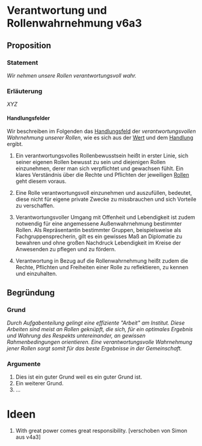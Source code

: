 ﻿<!---
   NAME - The NAME of this project is:
ethos

  FILE - The FILENAME of the current file is:
/v6a3.md

  CREATION - This project was CREATED on:
2017-01-28-16:15:00 UTC

  MODIFICATION - This project was last MODIFIED on:
2017-01-28-16:15:00 UTC

  VERSION - The current VERSION of this project is:
<git-commit-hash>-2017-01-28-16:15:00 UTC

  CREATOR(S) - This project was CREATED by:
Michael Czechowski, Martin Maga

  CONTACT - You can CONTACT the creator(s) or developer(s) of this project at:
E-Mail: mail@martinmaga.de

  COPYRIGHT - The COPYRIGHT holder of this project is:
COPYRIGHT (c) 2016 Martin Maga

  LICENSE - This project is LICENSED under the following license:
Martin Maga 2016 CC BY-SA 4.0 https://creativecommons.org

  SUBFILE – This is a SUBFILE! For more INFORMATION on this project go to:
/README.md
--->
# Verantwortung und Rollenwahrnehmung v6a3
## Proposition
### Statement
*Wir nehmen unsere Rollen verantwortungsvoll wahr.*

### Erläuterung
*XYZ*

#### Handlungsfelder
Wir beschreiben im Folgenden das [Handlungsfeld](../synopsis/reasons.md) der *verantwortungsvollen Wahrnehmung unserer Rollen*, wie es sich aus der [Wert](../values/vi_value.md) und dem [Handlung](../actions/ai_action.md) ergibt.

1. Ein verantwortungsvolles Rollenbewusstsein heißt in erster Linie, sich seiner eigenen Rollen bewusst zu sein und diejenigen Rollen einzunehmen, derer man sich verpflichtet und gewachsen fühlt. Ein klares Verständnis über die Rechte und Pflichten der jeweiligen [Rollen](../actions/a3_roles.md) geht diesem voraus.

2. Eine Rolle verantwortungsvoll einzunehmen und auszufüllen, bedeutet, diese nicht für eigene private Zwecke zu missbrauchen und sich Vorteile zu verschaffen.

3. Verantwortungsvoller Umgang mit Offenheit und Lebendigkeit ist zudem notwendig für eine angemessene Außenwahrnehmung bestimmter Rollen. Als Repräsentantin bestimmter Gruppen, beispielsweise als Fachgruppensprecherin, gilt es ein gewisses Maß an Diplomatie zu bewahren und ohne großen Nachdruck Lebendigkeit im Kreise der Anwesenden zu pflegen und zu fördern.

4. Verantwortung in Bezug auf die Rollenwahrnehmung heißt zudem die Rechte, Pflichten und Freiheiten einer Rolle zu reflektieren, zu kennen und einzuhalten.

## Begründung
### Grund
*Durch Aufgabenteilung gelingt eine effiziente "Arbeit" am Institut. Diese Arbeiten sind meist an Rollen geknüpft, die sich, für ein optimales Ergebnis und Wahrung des Respekts untereinander, an gewissen Rahmenbedingungen orientieren. Eine verantwortungsvolle Wahrnehmung jener Rollen sorgt somit für das beste Ergebnisse in der Gemeinschaft.*

### Argumente
1. Dies ist ein guter Grund weil es ein guter Grund ist.
2. Ein weiterer Grund.
3. …


# Ideen
1. With great power comes great responsibility.
[verschoben von Simon aus v4a3]
